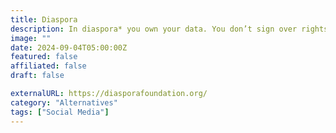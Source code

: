 ```yaml
---
title: Diaspora
description: In diaspora* you own your data. You don’t sign over rights to a corporation or other interest who could use it.
image: ""
date: 2024-09-04T05:00:00Z
featured: false
affiliated: false
draft: false

externalURL: https://diasporafoundation.org/
category: "Alternatives"
tags: ["Social Media"]
---
```

